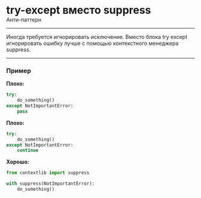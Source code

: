 
<div class="sticky-header">
  <div>
    <h1 style="margin: 0;">try-except вместо suppress</h1>
    <p style="margin: 0;">Анти-паттерн</p>
  </div>
</div>

***

Иногда требуется игнорировать исключение.
Вместо блока try except игнорировать ошибку лучше с помощью контекстного менеджера suppress.

***

### Пример 

**Плохо:**
```python
try:
    do_something()
except NotImportantError:
    pass
```
**Плохо:**
```python
try:
    do_something()
except NotImportantError:
    continue
```
**Хорошо:**
```python
from contextlib import suppress

with suppress(NotImportantError):
    do_something()
```

